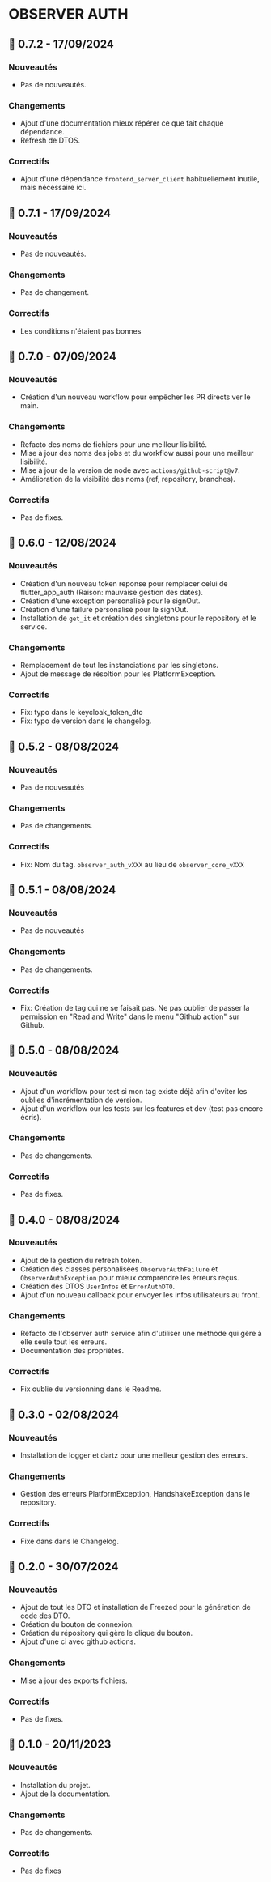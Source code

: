 # OBSERVER AUTH

## 🚀 0.7.2 - 17/09/2024
### Nouveautés

- Pas de nouveautés.

### Changements

- Ajout d'une documentation mieux répérer ce que fait chaque dépendance.
- Refresh de DTOS.

### Correctifs

- Ajout d'une dépendance `frontend_server_client` habituellement inutile, mais nécessaire ici.

 
## 🚀 0.7.1 - 17/09/2024
### Nouveautés

- Pas de nouveautés.

### Changements

- Pas de changement.

### Correctifs

- Les conditions n'étaient pas bonnes

## 🚀 0.7.0 - 07/09/2024
### Nouveautés

- Création d'un nouveau workflow pour empêcher les PR directs ver le main.

### Changements

- Refacto des noms de fichiers pour une meilleur lisibilité.
- Mise à jour des noms des jobs et du workflow aussi pour une meilleur lisibilité.
- Mise à jour de la version de node avec `actions/github-script@v7`.
- Amélioration de la visibilité des noms (ref, repository, branches).

### Correctifs

- Pas de fixes.


## 🚀 0.6.0 - 12/08/2024
### Nouveautés

- Création d'un nouveau token reponse pour remplacer celui de flutter_app_auth (Raison: mauvaise gestion des dates).
- Création d'une exception personalisé pour le signOut.
- Création d'une failure personalisé pour le signOut.
- Installation de `get_it` et création des singletons pour le repository et le service.

### Changements

- Remplacement de tout les instanciations par les singletons.
- Ajout de message de résoltion pour les PlatformException.

### Correctifs

- Fix: typo dans le keycloak_token_dto
- Fix: typo de version dans le changelog.


## 🚀 0.5.2 - 08/08/2024
### Nouveautés

- Pas de nouveautés

### Changements

- Pas de changements.

### Correctifs

- Fix: Nom du tag. `observer_auth_vXXX` au lieu de `observer_core_vXXX`

## 🚀 0.5.1 - 08/08/2024
### Nouveautés

- Pas de nouveautés

### Changements

- Pas de changements.

### Correctifs

- Fix: Création de tag qui ne se faisait pas. Ne pas oublier de passer la permission en "Read and Write" dans le menu "Github action" sur Github.

## 🚀 0.5.0 - 08/08/2024
### Nouveautés

- Ajout d'un workflow pour test si mon tag existe déjà afin d'eviter les oublies d'incrémentation de version.
- Ajout d'un workflow our les tests sur les features et dev (test pas encore écris).

### Changements

- Pas de changements.

### Correctifs

- Pas de fixes.

## 🚀 0.4.0 - 08/08/2024
### Nouveautés

- Ajout de la gestion du refresh token.
- Création des classes personalisées `ObserverAuthFailure` et `ObserverAuthException` pour mieux comprendre les érreurs reçus.
- Création des DTOS `UserInfos` et `ErrorAuthDTO`.
- Ajout d'un nouveau callback pour envoyer les infos utilisateurs au front.

### Changements

- Refacto de l'observer auth service afin d'utiliser une méthode qui gère à elle seule tout les érreurs.
- Documentation des propriétés.

### Correctifs

- Fix oublie du versionning dans le Readme.

## 🚀 0.3.0 - 02/08/2024
### Nouveautés

- Installation de logger et dartz pour une meilleur gestion des erreurs.

### Changements

- Gestion des erreurs PlatformException, HandshakeException dans le repository.

### Correctifs

- Fixe dans dans le Changelog.

## 🚀 0.2.0 - 30/07/2024
### Nouveautés

- Ajout de tout les DTO et installation de Freezed pour la génération de code des DTO.
- Création du bouton de connexion.
- Création du répository qui gère le clique du bouton.
- Ajout d'une ci avec github actions.

### Changements

- Mise à jour des exports fichiers.

### Correctifs

- Pas de fixes.


## 🚀 0.1.0 - 20/11/2023
### Nouveautés

- Installation du projet.
- Ajout de la documentation.

### Changements

- Pas de changements.

### Correctifs

- Pas de fixes
